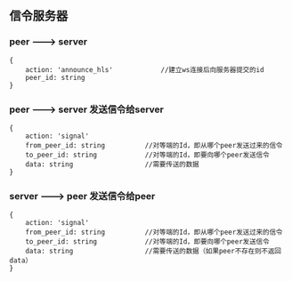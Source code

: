 ## 信令服务器

### peer ---> server
```javastript
{
    action: 'announce_hls'            //建立ws连接后向服务器提交的id            
    peer_id: string                          
}
```    

### peer ---> server    发送信令给server
```javastript
{
    action: 'signal'         		
	from_peer_id: string          //对等端的Id，即从哪个peer发送过来的信令	
    to_peer_id: string            //对等端的Id，即要向哪个peer发送信令
    data: string                  //需要传送的数据
}
```

### server ---> peer        发送信令给peer
```javastript
{
    action: 'signal'           		
    from_peer_id: string          //对等端的Id，即从哪个peer发送过来的信令
	to_peer_id: string            //对等端的Id，即要向哪个peer发送信令
    data: string                  //需要传送的数据（如果peer不存在则不返回data）
}
```